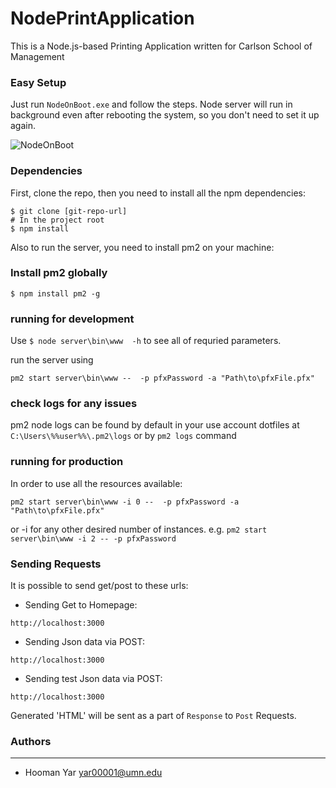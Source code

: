# NodePrintApplication
This is a Node.js-based Printing Application written for Carlson School of Management

### Easy Setup
Just run `NodeOnBoot.exe` and follow the steps. Node server will run in background even after rebooting the system, so you don't need to set it up again.

![NodeOnBoot](https://github.com/hmny/NodeOnBoot/raw/RegEdit/nodeonboot.png)

### Dependencies
First, clone the repo, then you need to install all the npm dependencies:
```
$ git clone [git-repo-url]
# In the project root
$ npm install
```
Also to run the server, you need to install pm2 on your machine:
### Install pm2 globally
```
$ npm install pm2 -g
```

### running for development
Use `$ node server\bin\www  -h` to see all of requried parameters.

run the server using
```
pm2 start server\bin\www --  -p pfxPassword -a "Path\to\pfxFile.pfx"
```

### check logs for any issues
pm2 node logs can be found by default in your use account dotfiles at `C:\Users\%%user%%\.pm2\logs`
or by `pm2 logs` command


### running for production
In order to use all the resources available:
```
pm2 start server\bin\www -i 0 --  -p pfxPassword -a "Path\to\pfxFile.pfx"
```
or -i <number> for any other desired number of instances. e.g. `pm2 start server\bin\www -i 2 -- -p pfxPassword`

### Sending Requests
It is possible to send get/post to these urls:

- Sending Get to Homepage:
```
http://localhost:3000
```
- Sending Json data via POST:
```
http://localhost:3000
```
- Sending test Json data via POST:
```
http://localhost:3000
```

Generated 'HTML' will be sent as a part of `Response` to `Post` Requests.

### Authors
----------
- Hooman Yar <yar00001@umn.edu>
